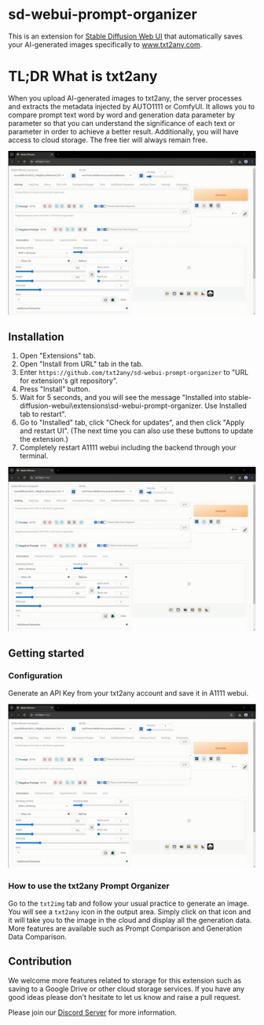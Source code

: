# sd-webui-prompt-organizer
This is an extension for [Stable Diffusion Web UI](https://github.com/AUTOMATIC1111/stable-diffusion-webui) that automatically saves your AI-generated images specifically to www.txt2any.com.

# TL;DR What is txt2any
When you upload AI-generated images to txt2any, the server processes and extracts the metadata injected by AUTO1111 or ComfyUI. It allows you to compare prompt text word by word and generation data parameter by parameter so that you can understand the significance of each text or parameter in order to achieve a better result. Additionally, you will have access to cloud storage. The free tier will always remain free.

![Howto](./demo/howto.gif)

## Installation

1. Open "Extensions" tab.
2. Open "Install from URL" tab in the tab.
3. Enter `https://github.com/txt2any/sd-webui-prompt-organizer` to "URL for extension's git repository".
4. Press "Install" button.
5. Wait for 5 seconds, and you will see the message "Installed into stable-diffusion-webui\extensions\sd-webui-prompt-organizer. Use Installed tab to restart".
6. Go to "Installed" tab, click "Check for updates", and then click "Apply and restart UI". (The next time you can also use these buttons to update the extension.)
7. Completely restart A1111 webui including the backend through your terminal.

![Installation](./demo/install.gif)


## Getting started

### Configuration

Generate an API Key from your txt2any account and save it in A1111 webui.

![Configuration](./demo/configure.gif)

### How to use the txt2any Prompt Organizer

Go to the `txt2img` tab and follow your usual practice to generate an image. You will see a `txt2any` icon in the output area. Simply click on that icon and it will take you to the image in the cloud and display all the generation data. More features are available such as Prompt Comparison and Generation Data Comparison.


## Contribution

We welcome more features related to storage for this extension such as saving to a Google Drive or other cloud storage services. If you have any good ideas please don't hesitate to let us know and raise a pull request.

Please join our [Discord Server](https://discord.gg/uWm4df9nQX) for more information. 
